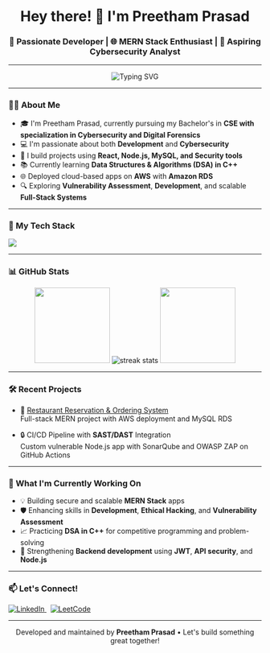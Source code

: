 <h1 align="center">Hey there! 👋 I'm Preetham Prasad</h1>
<h3 align="center">🚀 Passionate Developer | 🌐 MERN Stack Enthusiast | 🔐 Aspiring Cybersecurity Analyst</h3>

---

<p align="center">
  <img src="https://readme-typing-svg.demolab.com?font=Fira+Code&size=22&duration=3000&pause=1000&color=F75C7E&center=true&vCenter=true&width=435&lines=Welcome+to+my+GitHub!" alt="Typing SVG" />
</p>


---

### 🧑‍💻 About Me

- 🎓 I'm Preetham Prasad, currently pursuing my Bachelor's in **CSE with specialization in Cybersecurity and Digital Forensics**
- 💻 I'm passionate about both **Development** and **Cybersecurity**
- 🔨 I build projects using **React, Node.js, MySQL, and Security tools**
- 📚 Currently learning **Data Structures & Algorithms (DSA) in C++**
- 🌐 Deployed cloud-based apps on **AWS** with **Amazon RDS**
- 🔍 Exploring **Vulnerability Assessment**, **Development**, and scalable **Full-Stack Systems**

---

### 🚀 My Tech Stack

<p align="left">
  <img src="https://skillicons.dev/icons?i=flutter,react,nodejs,express,html,css,js,java,python,mysql,mongodb,git,github,vscode,aws" />
</p>

---

### 📊 GitHub Stats

<p align="center">
  <img src="https://github-readme-stats.vercel.app/api?username=Preetham1674&show_icons=true&theme=radical&hide_border=true&count_private=true" height="150"/>
  <img src="https://github-readme-streak-stats.herokuapp.com/?user=Preetham1674&theme=radical" alt="streak stats" />
  <img src="https://github-readme-stats.vercel.app/api/top-langs/?username=Preetham1674&layout=compact&theme=radical&hide_border=true" height="150"/>
</p>

---

### 🛠️ Recent Projects

- 💼 [Restaurant Reservation & Ordering System](https://github.com/Preetham1674/Restaurant-Reservation-and-Ordering-System)  
  Full-stack MERN project with AWS deployment and MySQL RDS

- 🔒 CI/CD Pipeline with **SAST/DAST** Integration  
  Custom vulnerable Node.js app with SonarQube and OWASP ZAP on GitHub Actions

---

### 🌱 What I'm Currently Working On

- 💡 Building secure and scalable **MERN Stack** apps  
- 🛡️ Enhancing skills in **Development**, **Ethical Hacking**, and **Vulnerability Assessment**  
- 📈 Practicing **DSA in C++** for competitive programming and problem-solving  
- 🎯 Strengthening **Backend development** using **JWT**, **API security**, and **Node.js**

---

### 📫 Let's Connect!

<p align="left">
  <a href="https://www.linkedin.com/in/preetham-prasad-/" target="_blank">
    <img src="https://img.shields.io/badge/LinkedIn-0077B5?style=for-the-badge&logo=linkedin&logoColor=white" alt="LinkedIn">
  </a>
  &nbsp;
  <a href="https://leetcode.com/u/16preetham/" target="_blank">
    <img src="https://img.shields.io/badge/LeetCode-FFA116?style=for-the-badge&logo=leetcode&logoColor=black" alt="LeetCode">
  </a>
</p>

---

<p align="center">
  Developed and maintained by <strong>Preetham Prasad</strong> • Let's build something great together!
</p>
